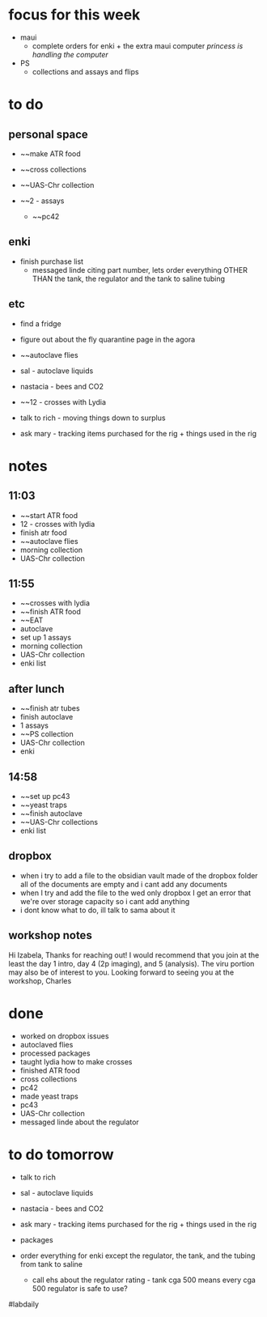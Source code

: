 # focus for this week
- maui
	- complete orders for enki + the extra maui computer *princess is handling the computer*
- PS
	- collections and assays and flips 

# to do
## personal space
- ~~make ATR food
- ~~cross collections
- ~~UAS-Chr collection

- ~~2 - assays
	- ~~pc42

## enki
- finish purchase list
	- messaged linde citing part number, lets order everything OTHER THAN the tank, the regulator and the tank to saline tubing
## etc
- find a fridge
- figure out about the fly quarantine page in the agora
- ~~autoclave flies

- sal - autoclave liquids
- nastacia - bees and CO2
- ~~12 - crosses with Lydia
- talk to rich - moving things down to surplus
- ask mary - tracking items purchased for the rig + things used in the rig
# notes
## 11:03
- ~~start ATR food
- 12 - crosses with lydia
- finish atr food
- ~~autoclave flies
- morning collection
- UAS-Chr collection

## 11:55
- ~~crosses with lydia
- ~~finish ATR food
- ~~EAT
- autoclave
- set up 1 assays
- morning collection
- UAS-Chr collection
- enki list

## after lunch
- ~~finish atr tubes
- finish autoclave
- 1 assays
- ~~PS collection
- UAS-Chr collection
- enki
## 14:58
- ~~set up pc43
- ~~yeast traps
- ~~finish autoclave
- ~~UAS-Chr collections
- enki list
## dropbox
- when i try to add a file to the obsidian vault made of the dropbox folder all of the documents are empty and i cant add any documents 
- when I try and add the file to the wed only dropbox I get an error that we're over storage capacity so i cant add anything
- i dont know what to do, ill talk to sama about it

## workshop notes
Hi Izabela,
Thanks for reaching out! I would recommend that you join at the least the day 1 intro, day 4 (2p imaging), and 5 (analysis). The viru portion may also be of interest to you.
Looking forward to seeing you at the workshop,
Charles
# done
- worked on dropbox issues
- autoclaved flies
- processed packages
- taught lydia how to make crosses
- finished ATR food
- cross collections
- pc42
- made yeast traps
- pc43
- UAS-Chr collection
- messaged linde about the regulator
# to do tomorrow
- talk to rich
- sal - autoclave liquids
- nastacia - bees and CO2
- ask mary - tracking items purchased for the rig + things used in the rig

- packages

- order everything for enki except the regulator, the tank, and the tubing from tank to saline
	- call ehs about the regulator rating - tank cga 500 means every cga 500 regulator is safe to use?

#labdaily 